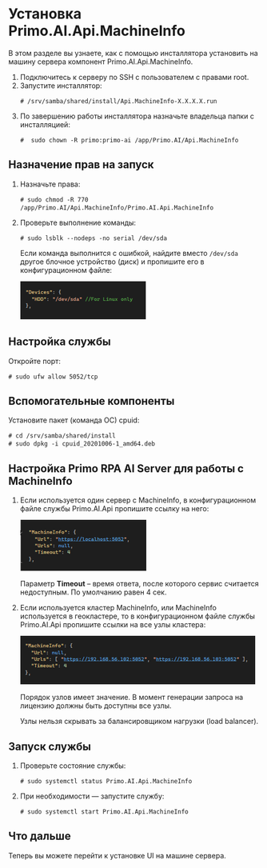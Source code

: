 # Установка Primo.AI.Api.MachineInfo

В этом разделе вы узнаете, как с помощью инсталлятора установить на машину сервера компонент Primo.AI.Api.MachineInfo.

1. Подключитесь к серверу по SSH с пользователем с правами root. 
1. Запустите инсталлятор:
   ```
   # /srv/samba/shared/install/Api.MachineInfo-X.X.X.X.run
   ```
1. По завершению работы инсталлятора назначьте владельца папки с инсталляцией:
   ```
   #  sudo chown -R primo:primo-ai /app/Primo.AI/Api.MachineInfo
   ```

## Назначение прав на запуск

1. Назначьте права:
   ```
   # sudo chmod -R 770 /app/Primo.AI/Api.MachineInfo/Primo.AI.Api.MachineInfo
   ```
1. Проверьте выполнение команды:
   ```
   # sudo lsblk --nodeps -no serial /dev/sda
   ```

   Если команда выполнится с ошибкой, найдите вместо `/dev/sda` другое блочное устройство (диск) и пропишите его в конфигурационном файле:
 
   ![](<../../../../.gitbook/assets1/primo-ai/install/MachineInfo/MachineInfo-devices.png>)


## Настройка службы
Откройте порт:
```
# sudo ufw allow 5052/tcp
```

## Вспомогательные компоненты
Установите пакет (команда ОС) cpuid:
```
# cd /srv/samba/shared/install
# sudo dpkg -i cpuid_20201006-1_amd64.deb
```

## Настройка Primo RPA AI Server для работы с MachineInfo

1. Если используется один сервер с MachineInfo, в конфигурационном файле службы Primo.AI.Api пропишите ссылку на него:

   ![](<../../../../.gitbook/assets1/primo-ai/install/MachineInfo/MachineInfo-4.png>)
 
   Параметр **Timeout** – время ответа, после которого сервис считается недоступным. По умолчанию равен 4 сек.

2. Если используется кластер MachineInfo, или MachineInfo используется в геокластере, то в конфигурационном файле службы Primo.AI.Api пропишите ссылки на все узлы кластера:

   ![](<../../../../.gitbook/assets1/primo-ai/install/MachineInfo/MachineInfo-5.png>)

   Порядок узлов имеет значение. В момент генерации запроса на лицензию должны быть доступны все узлы. 

   Узлы нельзя скрывать за балансировщиком нагрузки (load balancer).


## Запуск службы

1. Проверьте состояние службы:
   ```
   # sudo systemctl status Primo.AI.Api.MachineInfo
   ```

1. При необходимости — запустите службу:
   ```
   # sudo systemctl start Primo.AI.Api.MachineInfo
   ```

## Что дальше

Теперь вы можете перейти к установке UI на машине сервера.
